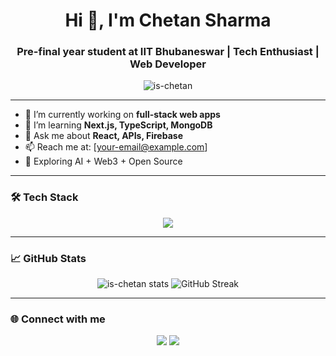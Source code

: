 <h1 align="center">Hi 👋, I'm Chetan Sharma</h1>
<h3 align="center">Pre-final year student at IIT Bhubaneswar | Tech Enthusiast | Web Developer</h3>

<p align="center">
  <img src="https://komarev.com/ghpvc/?username=is-chetan&label=Profile%20views&color=0e75b6&style=flat" alt="is-chetan" />
</p>

---

- 🔭 I’m currently working on **full-stack web apps**
- 🌱 I’m learning **Next.js, TypeScript, MongoDB**
- 💬 Ask me about **React, APIs, Firebase**
- 📫 Reach me at: [your-email@example.com]
- 🧠 Exploring AI + Web3 + Open Source

---

### 🛠️ Tech Stack
<div align="center">
  <img src="https://skillicons.dev/icons?i=html,css,js,react,tailwind,nextjs,nodejs,mongodb,git,github,vscode" />
</div>

---

### 📈 GitHub Stats

<p align="center">
  <img src="https://github-readme-stats.vercel.app/api?username=is-chetan&show_icons=true&theme=tokyonight" alt="is-chetan stats" />
  <img src="https://github-readme-streak-stats.herokuapp.com/?user=is-chetan&theme=tokyonight" alt="GitHub Streak" />
</p>

---

### 🌐 Connect with me  
<p align="center">
  <a href="https://www.linkedin.com/in/your-linkedin/" target="_blank"><img src="https://img.shields.io/badge/LinkedIn-blue?logo=linkedin&logoColor=white" /></a>
  <a href="mailto:your-email@example.com"><img src="https://img.shields.io/badge/Gmail-D14836?logo=gmail&logoColor=white" /></a>
</p>
